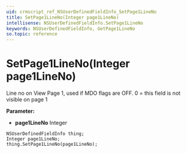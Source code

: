 ```yaml
---
uid: crmscript_ref_NSUserDefinedFieldInfo_SetPage1LineNo
title: SetPage1LineNo(Integer page1LineNo)
intellisense: NSUserDefinedFieldInfo.SetPage1LineNo
keywords: NSUserDefinedFieldInfo, GetPage1LineNo
so.topic: reference
---
```


# SetPage1LineNo(Integer page1LineNo)

Line no on View Page 1, used if MDO flags are OFF. 0 = this field is not visible on page 1

**Parameter:** 
* **page1LineNo** Integer

```crmscript
NSUserDefinedFieldInfo thing;
Integer page1LineNo;
thing.SetPage1LineNo(page1LineNo);
```


